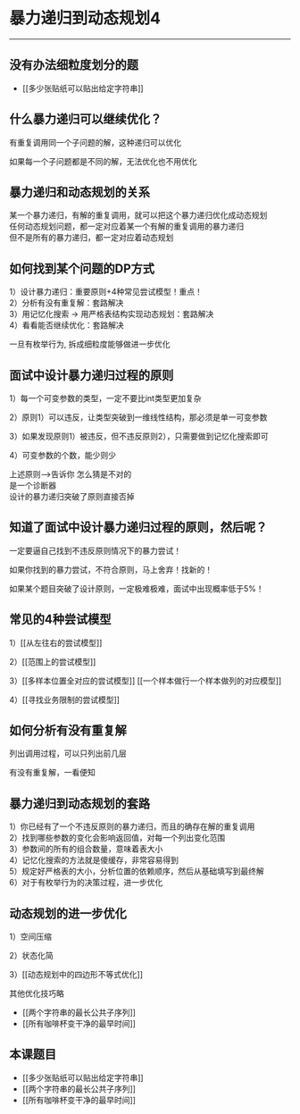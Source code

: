 # 暴力递归到动态规划4

----

## 没有办法细粒度划分的题

- [[多少张贴纸可以贴出给定字符串]]

## 什么暴力递归可以继续优化？
有重复调用同一个子问题的解，这种递归可以优化  

如果每一个子问题都是不同的解，无法优化也不用优化 

## 暴力递归和动态规划的关系
某一个暴力递归，有解的重复调用，就可以把这个暴力递归优化成动态规划  
任何动态规划问题，都一定对应着某一个有解的重复调用的暴力递归  
但不是所有的暴力递归，都一定对应着动态规划  

## 如何找到某个问题的DP方式
1）设计暴力递归：重要原则+4种常见尝试模型！重点！  
2）分析有没有重复解：套路解决  
3）用记忆化搜索 -> 用严格表结构实现动态规划：套路解决  
4）看看能否继续优化：套路解决  

一旦有枚举行为, 拆成细粒度能够做进一步优化


## 面试中设计暴力递归过程的原则
1）每一个可变参数的类型，一定不要比int类型更加复杂  

2）原则1）可以违反，让类型突破到一维线性结构，那必须是单一可变参数  

3）如果发现原则1）被违反，但不违反原则2），只需要做到记忆化搜索即可  

4）可变参数的个数，能少则少  

上述原则-->告诉你 怎么猜是不对的  
是一个诊断器  
设计的暴力递归突破了原则直接否掉  


## 知道了面试中设计暴力递归过程的原则，然后呢？
一定要逼自己找到不违反原则情况下的暴力尝试！   

如果你找到的暴力尝试，不符合原则，马上舍弃！找新的！    

如果某个题目突破了设计原则，一定极难极难，面试中出现概率低于5%！    


## 常见的4种尝试模型

1）[[从左往右的尝试模型]]

2）[[范围上的尝试模型]]

3）[[多样本位置全对应的尝试模型]] [[一个样本做行一个样本做列的对应模型]]

4）[[寻找业务限制的尝试模型]]




## 如何分析有没有重复解
列出调用过程，可以只列出前几层   

有没有重复解，一看便知  

## 暴力递归到动态规划的套路
1）你已经有了一个不违反原则的暴力递归，而且的确存在解的重复调用    
2）找到哪些参数的变化会影响返回值，对每一个列出变化范围    
3）参数间的所有的组合数量，意味着表大小    
4）记忆化搜索的方法就是傻缓存，非常容易得到    
5）规定好严格表的大小，分析位置的依赖顺序，然后从基础填写到最终解   
6）对于有枚举行为的决策过程，进一步优化      

## 动态规划的进一步优化
1）空间压缩  

2）状态化简  

3）[[动态规划中的四边形不等式优化]] 

其他优化技巧略   



- [[两个字符串的最长公共子序列]]
- [[所有咖啡杯变干净的最早时间]]



## 本课题目
- [[多少张贴纸可以贴出给定字符串]]
- [[两个字符串的最长公共子序列]]
- [[所有咖啡杯变干净的最早时间]]

